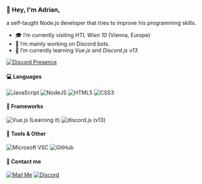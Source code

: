 ### 👋 Hey, I'm Adrian,
a self-taught Node.js developer that tries to improve his programming skills.

- 🎓 I’m currently visiting *HTL Wien 10* (Vienna, Europe)
- 🔭 I’m mainly working on Discord bots.
- 🌱 I’m currently learning *Vue.js* and *Discord.js v13*

[![Discord Presence](https://lanyard.cnrad.dev/api/901156033618137089)](https://discord.com/users/901156033618137089)

#### 💻 Languages
<img alt="JavaScript" src="https://img.shields.io/badge/javascript%20-%23323330.svg?&style=for-the-badge&logo=javascript&logoColor=%23F7DF1E"/> <img alt="NodeJS" src="https://img.shields.io/badge/node.js%20-%2343853D.svg?&style=for-the-badge&logo=node.js&logoColor=white"/> <img alt="HTML5" src="https://img.shields.io/badge/html5%20-%23E34F26.svg?&style=for-the-badge&logo=html5&logoColor=white"/> <img alt="CSS3" src="https://img.shields.io/badge/css3-%231572B6.svg?style=for-the-badge&logo=css3&logoColor=white"/>

#### 📜 Frameworks
<img alt="Vue.js (Learning it)" src="https://img.shields.io/badge/vue.js%20-%23404d59.svg?&style=for-the-badge&logo=vue.js"/> <img alt="discord.js (v13)" src="https://img.shields.io/badge/discord.js%20-%23404d59.svg?&style=for-the-badge&logo=discordjs"/>

#### 🔧 Tools & Other
<img alt="Microsoft VSC" src="https://img.shields.io/badge/VisualStudioCode-%230db7ed.svg?style=for-the-badge&logo=visualstudiocode&logoColor=white"/> <img alt="GitHub" src="https://img.shields.io/badge/github-%23121011.svg?style=for-the-badge&logo=github&logoColor=white"/>

#### 🚀 Contact me
[![Mail Me](https://img.shields.io/badge/mail-D14836?style=for-the-badge&logo=gmail&logoColor=white)](mailto:dorbez.ad@gmail.com)
[![Discord](https://img.shields.io/badge/discord-5865f2?style=for-the-badge&logo=discord&logoColor=white)](https://discord.com/users/901156033618137089)
